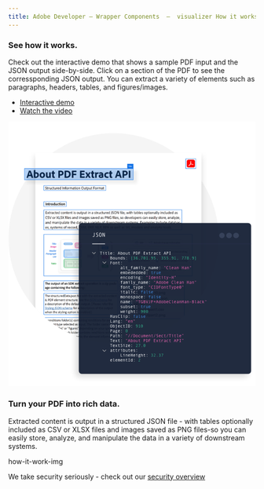```yaml
---
title: Adobe Developer — Wrapper Components  —  visualizer How it works
---
```


<TextBlock slots="heading,text,buttons,image" theme="light" className="padding-zero-visualizer see-how-it-works how-it-work-font how-it-work-text-align how-it-work-img-align how-it-work-img-Z"/>

### See how it works.

Check out the interactive demo that shows a sample 
PDF input and the JSON output side-by-side. Click on a section of the PDF 
to see the corressponding JSON output. You can extract a variety of elements such as 
paragraphs, headers, tables, and figures/images.
  
- [Interactive demo](https://documentcloud.adobe.com/dc-visualizer-app/index.html)
- [Watch the video](https://video.tv.adobe.com/v/333506)

![EMPTY_ALT](../../images/ExtractVisualizer_Graphic.png)


<TextBlock slots="heading, text" theme="light"  className="how-it-work-richText padding-zero-visualizer rich-text-data how-it-work-font"/>

 ### Turn your PDF into rich data.

 Extracted content is output in a structured JSON file - with tables optionally included as CSV or XLSX files and images
 saved as PNG files-so you can easily store, analyze, and manipulate the data in a variety of downstream systems.

<TextBlock slots="assetImg" theme="light" width="100%" imageOnly className="padding-zero-visualizer media-bottom-padding"/>

how-it-work-img

<TextBlock slots="text" theme="light" isCentered className="media-bottom-padding link position-up linking How-it-works sec-overview"/>

We take security seriously - check out our [security overview](https://www.adobe.com/content/dam/cc/en/security/pdfs/AdobeDocumentServices_SecurityOverview.pdf)